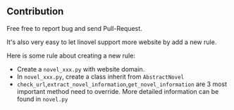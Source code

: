 ## Contribution

Free free to report bug and send Pull-Request.

It's also very easy to let linovel support more website by add a new rule.

Here is some rule about creating a new rule:

- Create a `novel_xxx.py` with website domain.
- In `novel_xxx.py`, create a class inherit from `AbstractNovel`
- `check_url`,`extract_novel_information`,`get_novel_information` are 3 most important method need to override. More detailed information can be found in `novel.py`
